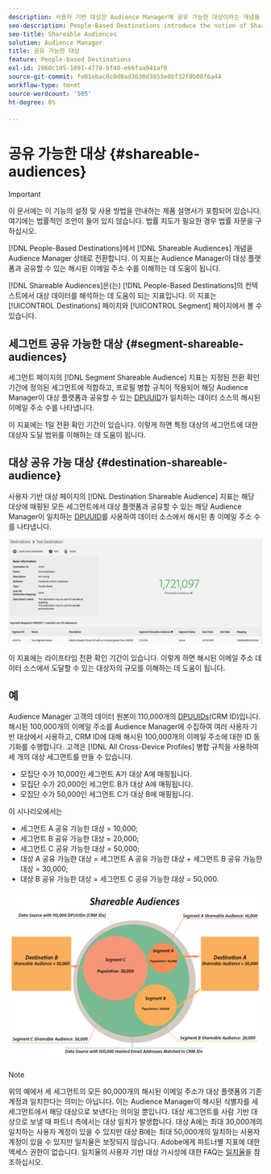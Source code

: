```yaml
---
description: 사용자 기반 대상은 Audience Manager에 공유 가능한 대상이라는 개념을 도입합니다. 이 지표는 Audience Manager이 대상 플랫폼과 공유할 수 있는 해시된 이메일 주소 수를 이해하는 데 도움이 됩니다.
seo-description: People-Based Destinations introduce the notion of Shareable Audiences to Audience Manager. This metric helps you understand how many of the hashed email addresses Audience Manager can share with the destination platform.
seo-title: Shareable Audiences
solution: Audience Manager
title: 공유 가능한 대상
feature: People-based Destinations
exl-id: 2860c105-1091-4779-bf40-e66faa941af0
source-git-commit: fe01ebac8c0d0ad3630d3853e0bf32f0b00f6a44
workflow-type: tm+mt
source-wordcount: '505'
ht-degree: 0%

---
```


# 공유 가능한 대상 {#shareable-audiences}

>[!IMPORTANT]
>이 문서에는 이 기능의 설정 및 사용 방법을 안내하는 제품 설명서가 포함되어 있습니다. 여기에는 법률적인 조언이 들어 있지 않습니다. 법률 지도가 필요한 경우 법률 자문을 구하십시오.

[!DNL People-Based Destinations]에서 [!DNL Shareable Audiences] 개념을 Audience Manager 상태로 전환합니다. 이 지표는 Audience Manager이 대상 플랫폼과 공유할 수 있는 해시된 이메일 주소 수를 이해하는 데 도움이 됩니다.

[!DNL Shareable Audiences]은(는) [!DNL People-Based Destinations]의 컨텍스트에서 대상 데이터를 해석하는 데 도움이 되는 지표입니다. 이 지표는 [!UICONTROL Destinations] 페이지와 [!UICONTROL Segment] 페이지에서 볼 수 있습니다.

## 세그먼트 공유 가능한 대상 {#segment-shareable-audiences}

세그먼트 페이지의 [!DNL Segment Shareable Audience] 지표는 지정된 전환 확인 기간에 정의된 세그먼트에 적합하고, 프로필 병합 규칙이 적용되어 해당 Audience Manager이 대상 플랫폼과 공유할 수 있는 [DPUUID](../../reference/ids-in-aam.md)가 일치하는 데이터 소스의 해시된 이메일 주소 수를 나타냅니다.

이 지표에는 1일 전환 확인 기간이 있습니다. 이렇게 하면 특정 대상의 세그먼트에 대한 대상자 도달 범위를 이해하는 데 도움이 됩니다.

## 대상 공유 가능 대상 {#destination-shareable-audience}

사용자 기반 대상 페이지의 [!DNL Destination Shareable Audience] 지표는 해당 대상에 매핑된 모든 세그먼트에서 대상 플랫폼과 공유할 수 있는 해당 Audience Manager이 일치하는 [DPUUID](../../reference/ids-in-aam.md)를 사용하여 데이터 소스에서 해시된 총 이메일 주소 수를 나타냅니다.

![공유 가능한 대상](assets/dest-shareable-audiences.png)

이 지표에는 라이프타임 전환 확인 기간이 있습니다. 이렇게 하면 해시된 이메일 주소 데이터 소스에서 도달할 수 있는 대상자의 규모를 이해하는 데 도움이 됩니다.

## 예

Audience Manager 고객의 데이터 원본이 110,000개의 [DPUUIDs](../../reference/ids-in-aam.md)(CRM ID)입니다. 해시된 100,000개의 이메일 주소를 Audience Manager에 수집하여 여러 사용자 기반 대상에서 사용하고, CRM ID에 대해 해시된 100,000개의 이메일 주소에 대한 ID 동기화를 수행합니다. 고객은 [!DNL All Cross-Device Profiles] 병합 규칙을 사용하여 세 개의 대상 세그먼트를 만들 수 있습니다.

* 모집단 수가 10,000인 세그먼트 A가 대상 A에 매핑됩니다.
* 모집단 수가 20,000인 세그먼트 B가 대상 A에 매핑됩니다.
* 모집단 수가 50,000인 세그먼트 C가 대상 B에 매핑됩니다.

이 시나리오에서는

* 세그먼트 A 공유 가능한 대상 = 10,000;
* 세그먼트 B 공유 가능한 대상 = 20,000;
* 세그먼트 C 공유 가능한 대상 = 50,000;
* 대상 A 공유 가능한 대상 = 세그먼트 A 공유 가능한 대상 + 세그먼트 B 공유 가능한 대상 = 30,000;
* 대상 B 공유 가능한 대상 = 세그먼트 C 공유 가능한 대상 = 50,000.

![공유 가능한 대상 다이어그램](assets/shareable-audiences.png)

>[!NOTE]
>
>위의 예에서 세 세그먼트의 모든 80,000개의 해시된 이메일 주소가 대상 플랫폼의 기존 계정과 일치한다는 의미는 아닙니다. 이는 Audience Manager이 해시된 식별자를 세 세그먼트에서 해당 대상으로 보낸다는 의미일 뿐입니다. 대상 세그먼트를 사람 기반 대상으로 보낼 때 파트너 측에서는 대상 일치가 발생합니다. 대상 A에는 최대 30,000개의 일치하는 사용자 계정이 있을 수 있지만 대상 B에는 최대 50,000개의 일치하는 사용자 계정이 있을 수 있지만 일치율은 보장되지 않습니다. Adobe에게 파트너별 지표에 대한 액세스 권한이 없습니다. 일치율의 사용자 기반 대상 가시성에 대한 FAQ는 [일치율](../../faq/faq-people-based-destinations.md#match-rates)을 참조하십시오.
